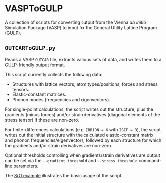 VASPToGULP
==========

A collection of scripts for converting output from the Vienna *ab initio* Simulation Package (VASP) to input for the General Utility Lattice Program (GULP).

`OUTCARToGULP.py`
-----------------

Reads a VASP `OUTCAR` file, extracts various sets of data, and writes them to a GULP-friendly output format.

This script currently collects the following data:

- Structures with lattice vectors, atom types/positions, forces and stress tensors.
- Elastic-constant matrices.
- Phonon modes (frequencies and eigenvectors).

For single-point calculations, the script writes out the structure, plus the gradients (minus forces) and/or strain derivatives (diagonal elements of the stress tensor) if these are non-zero.

For finite-differences calculations (e.g. `IBRION = 6` with `ISIF = 3`), the script writes out the initial structure with the calculated elastic-constant matrix and phonon frequencies/eigenvectors, followed by each structure for which the gradients and/or strain derivatives are non-zero.

Optional thresholds controlling when gradients/strain derivatives are output can be set via the `--gradient_threshold` and `--stress_threshold` command-line parameters.

The [SrO example](./Example_SrO-IBRION-6) illustrates the basic usage of the script.
